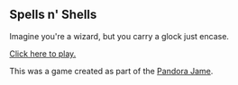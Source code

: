 ## Spells n' Shells
Imagine you're a wizard, but you carry a glock just encase.

[Click here to play.](https://izzy-irvine.github.io/pandora-jam-2024/)

This was a game created as part of the [Pandora Jame](https://itch.io/jam/pandora-jam).
